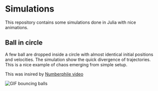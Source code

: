# Simulations

This repository contains some simulations done in Julia with nice animations.

## Ball in circle
A few ball are dropped inside a circle with almost identical initial positions and velocities. The simulation show the quick divergence of trajectories.
This is a nice example of chaos emerging from simple setup.

This was insired by [Numberphile video](https://www.youtube.com/watch?v=6z4qRhpBIyA)

![GIF bouncing balls](ball_in_circle.gif)
